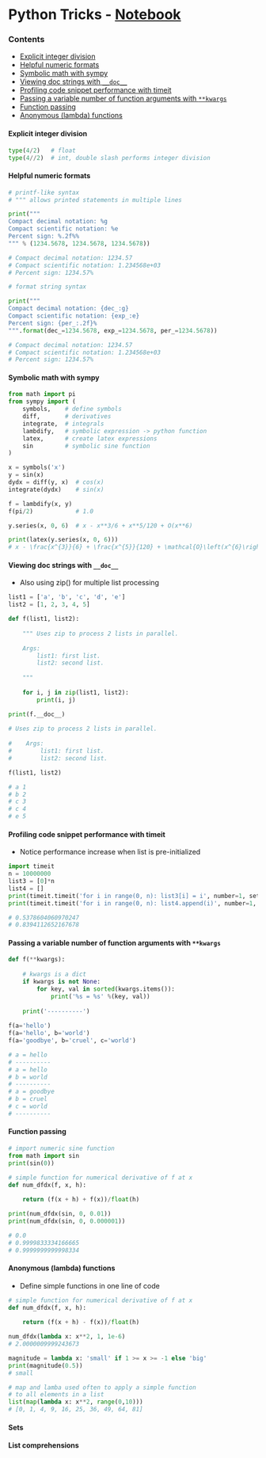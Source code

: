 # Python Tricks - [Notebook](./python_tricks.ipynb)

### Contents
* [Explicit integer division](https://github.com/jphall663/GWU_data_mining/blob/master/python_tricks.md#explicit-integer-division)
* [Helpful numeric formats](https://github.com/jphall663/GWU_data_mining/blob/master/python_tricks.md#helpful-numeric-formats)
* [Symbolic math with sympy](https://github.com/jphall663/GWU_data_mining/blob/master/python_tricks.md#symbolic-math-with-sympy)
* [Viewing doc strings with `__doc__`](https://github.com/jphall663/GWU_data_mining/blob/master/python_tricks.md#viewing-doc-strings-with-__doc__)
* [Profiling code snippet performance with timeit ](https://github.com/jphall663/GWU_data_mining/blob/master/python_tricks.md#profiling-code-snippet-performance-with-timeit)
* [Passing a variable number of function arguments with `**kwargs`](https://github.com/jphall663/GWU_data_mining/blob/master/python_tricks.md#passing-a-variable-number-of-function-arguments-with-kwargs)
* [Function passing](https://github.com/jphall663/GWU_data_mining/blob/master/python_tricks.md#function-passing)
* [Anonymous (lambda) functions](https://github.com/jphall663/GWU_data_mining/blob/master/python_tricks.md#anonymous-lambda-functions)

#### Explicit integer division

```python
type(4/2)   # float
type(4//2)  # int, double slash performs integer division
```

#### Helpful numeric formats

```python
# printf-like syntax
# """ allows printed statements in multiple lines

print("""
Compact decimal notation: %g 
Compact scientific notation: %e
Percent sign: %.2f%%
""" % (1234.5678, 1234.5678, 1234.5678))

# Compact decimal notation: 1234.57 
# Compact scientific notation: 1.234568e+03
# Percent sign: 1234.57%

# format string syntax

print("""
Compact decimal notation: {dec_:g}
Compact scientific notation: {exp_:e}
Percent sign: {per_:.2f}%
""".format(dec_=1234.5678, exp_=1234.5678, per_=1234.5678))

# Compact decimal notation: 1234.57
# Compact scientific notation: 1.234568e+03
# Percent sign: 1234.57%
```

#### Symbolic math with sympy

```python
from math import pi
from sympy import (
    symbols,    # define symbols
    diff,       # derivatives
    integrate,  # integrals
    lambdify,   # symbolic expression -> python function
    latex,      # create latex expressions
    sin         # symbolic sine function
)

x = symbols('x')
y = sin(x)
dydx = diff(y, x)  # cos(x)
integrate(dydx)    # sin(x)

f = lambdify(x, y)
f(pi/2)            # 1.0

y.series(x, 0, 6)  # x - x**3/6 + x**5/120 + O(x**6)

print(latex(y.series(x, 0, 6)))
# x - \frac{x^{3}}{6} + \frac{x^{5}}{120} + \mathcal{O}\left(x^{6}\right)
```

#### Viewing doc strings with `__doc__`
* Also using zip() for multiple list processing
 
```python
list1 = ['a', 'b', 'c', 'd', 'e']
list2 = [1, 2, 3, 4, 5]

def f(list1, list2):
    
    """ Uses zip to process 2 lists in parallel.
    
    Args:
        list1: first list.
        list2: second list.
    
    """
    
    for i, j in zip(list1, list2):
        print(i, j)

print(f.__doc__)
 
# Uses zip to process 2 lists in parallel.
    
#    Args:
#        list1: first list.
#        list2: second list.

f(list1, list2)

# a 1
# b 2
# c 3
# c 4
# e 5
```

#### Profiling code snippet performance with timeit 
* Notice performance increase when list is pre-initialized

```python
import timeit
n = 10000000
list3 = [0]*n
list4 = []
print(timeit.timeit('for i in range(0, n): list3[i] = i', number=1, setup='from __main__ import n, list3'))
print(timeit.timeit('for i in range(0, n): list4.append(i)', number=1, setup='from __main__ import n, list4'))

# 0.5378604060970247
# 0.8394112652167678
```

#### Passing a variable number of function arguments with `**kwargs`

```python
def f(**kwargs):
    
    # kwargs is a dict
    if kwargs is not None:
        for key, val in sorted(kwargs.items()):
            print('%s = %s' %(key, val))
            
    print('----------')
        
f(a='hello')
f(a='hello', b='world')
f(a='goodbye', b='cruel', c='world')

# a = hello
# ----------
# a = hello
# b = world
# ----------
# a = goodbye
# b = cruel
# c = world
# ----------
```

#### Function passing

```python
# import numeric sine function
from math import sin
print(sin(0))

# simple function for numerical derivative of f at x
def num_dfdx(f, x, h):
    
    return (f(x + h) + f(x))/float(h)

print(num_dfdx(sin, 0, 0.01))
print(num_dfdx(sin, 0, 0.000001))

# 0.0
# 0.9999833334166665
# 0.9999999999998334
```

#### Anonymous (lambda) functions

* Define simple functions in one line of code
```python
# simple function for numerical derivative of f at x
def num_dfdx(f, x, h):
    
    return (f(x + h) - f(x))/float(h)

num_dfdx(lambda x: x**2, 1, 1e-6)
# 2.0000009999243673

magnitude = lambda x: 'small' if 1 >= x >= -1 else 'big'
print(magnitude(0.5))
# small

# map and lamba used often to apply a simple function
# to all elements in a list
list(map(lambda x: x**2, range(0,10)))
# [0, 1, 4, 9, 16, 25, 36, 49, 64, 81]
```

#### Sets

#### List comprehensions